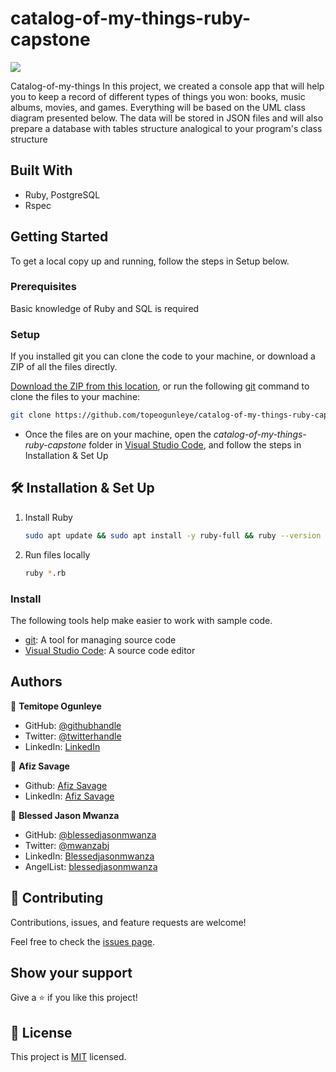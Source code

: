 # catalog-of-my-things-ruby-capstone

![](https://img.shields.io/badge/Microverse-blueviolet)

Catalog-of-my-things In this project, we created a console app that will help you to keep a record of different types of things you won: books, music albums, movies, and games. Everything will be based on the UML class diagram presented below. The data will be stored in JSON files and will also prepare a database with tables structure analogical to your program's class structure
## Built With
- Ruby, PostgreSQL
- Rspec
## Getting Started
To get a local copy up and running, follow the steps in Setup below.

### Prerequisites
Basic knowledge of Ruby and SQL is required

### Setup
If you installed git you can clone the code to your machine, or download a ZIP of all the files directly.

[Download the ZIP from this location](https://github.com/topeogunleye/catalog-of-my-things-ruby-capstone/archive/refs/heads/main.zip), or run the following [git](https://git-scm.com/downloads) command to clone the files to your machine:

```bash
git clone https://github.com/topeogunleye/catalog-of-my-things-ruby-capstone.git
```

- Once the files are on your machine, open the _catalog-of-my-things-ruby-capstone_ folder in [Visual Studio Code](https://code.visualstudio.com/), and follow the steps in Installation & Set Up

## 🛠 Installation & Set Up

1. Install Ruby

   ```sh
   sudo apt update && sudo apt install -y ruby-full && ruby --version
   ```

2. Run files locally

   ```sh
   ruby *.rb
   ```
### Install

The following tools help make easier to work with sample code.

- [git](https://git-scm.com/downloads): A tool for managing source code
- [Visual Studio Code](https://code.visualstudio.com/): A source code editor
## Authors

👤 **Temitope Ogunleye**

- GitHub: [@githubhandle](https://github.com/topeogunleye)
- Twitter: [@twitterhandle](https://twitter.com/topeogunleye21)
- LinkedIn: [LinkedIn](https://linkedin.com/in/ogunleye)

👤 **Afiz Savage**

- Github: [Afiz Savage](https://github.com/afizsavage)
- LinkedIn: [Afiz Savage](https://linkedin.com/in/afiz-savage)

👤 **Blessed Jason Mwanza**

- GitHub: [@blessedjasonmwanza](https://github.com/blessedjasonmwanza)
- Twitter: [@mwanzabj](https://twitter.com/mwanzabj)
- LinkedIn: [Blessedjasonmwanza](https://linkedin.com/in/blessedjasonmwanza)
- AngelList: [blessedjasonmwanza](https://angel.co/u/blessedjasonmwanza)
## 🤝 Contributing

Contributions, issues, and feature requests are welcome!

Feel free to check the [issues page](https://github.com/topeogunleye/catalog-of-my-things-ruby-capstone/issues).

## Show your support

Give a ⭐️ if you like this project!


## 📝 License

This project is [MIT](./MIT.md) licensed.
